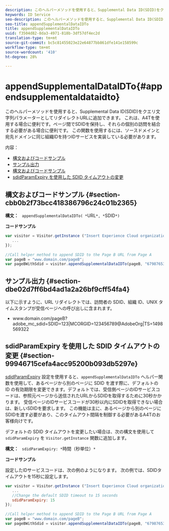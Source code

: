 ```yaml
---
description: このヘルパーメソッドを使用すると、Supplemental Data ID(SDID)をクエリ文字列パラメーターとしてリダイレクトURLに追加できます。 これは、A4Tを使用する場合に便利です。ページ間でSDIDを保持し、それらの個別の訪問を結合する必要がある場合に便利です。 この関数を使用するには、ソースドメインと宛先ドメインに同じ組織IDを持つIDサービスを実装している必要があります。
keywords: ID Service
seo-description: このヘルパーメソッドを使用すると、Supplemental Data ID(SDID)をクエリ文字列パラメーターとしてリダイレクトURLに追加できます。 これは、A4Tを使用する場合に便利です。ページ間でSDIDを保持し、それらの個別の訪問を結合する必要がある場合に便利です。 この関数を使用するには、ソースドメインと宛先ドメインに同じ組織IDを持つIDサービスを実装している必要があります。
seo-title: appendSupplementalDataIDTo
title: appendSupplementalDataIDTo
uuid: f3504d82-8da3-4971-818b-3df57df4ec2d
translation-type: tm+mt
source-git-commit: bc5c81455023e22e64877bb861dfe141e158599c
workflow-type: tm+mt
source-wordcount: '410'
ht-degree: 28%

---
```



# appendSupplementalDataIDTo{#appendsupplementaldataidto}

このヘルパーメソッドを使用すると、Supplemental Data ID(SDID)をクエリ文字列パラメーターとしてリダイレクトURLに追加できます。 これは、A4Tを使用する場合に便利です。ページ間でSDIDを保持し、それらの個別の訪問を結合する必要がある場合に便利です。 この関数を使用するには、ソースドメインと宛先ドメインに同じ組織IDを持つIDサービスを実装している必要があります。

内容：

<ul class="simplelist"> 
 <li> <a href="../../library/get-set/appendsupplementaldataidto.md#section-cbb0b2f73bcc418386796c24c01b2365" format="dita" scope="local"> 構文およびコードサンプル </a> </li> 
 <li> <a href="../../library/get-set/appendsupplementaldataidto.md#section-dbe02d7ff6bd4ad1a2a26bf9cff54fa4" format="dita" scope="local"> サンプル出力 </a> </li> 
 <li> <a href="../../library/get-set/appendsupplementaldataidto.md#section-cbb0b2f73bcc418386796c24c01b2365" format="dita" scope="local"> 構文およびコードサンプル </a> </li> 
 <li> <a href="../../library/get-set/appendsupplementaldataidto.md#section-99946715cefa4acc95200b093db5297e" format="dita" scope="local"> sdidParamExpiry を使用した SDID タイムアウトの変更 </a> </li> 
</ul>

## 構文およびコードサンプル {#section-cbb0b2f73bcc418386796c24c01b2365}

**構文：** ` appendSupplementalDataIDTo( *`URL`*, *`SDID`*)`

**コードサンプル**

```js
var visitor = Visitor.getInstance ("Insert Experience Cloud organization ID here",{ 
   ... 
}); 
 
//Call helper method to append SDID to the Page B URL from Page A 
var pageB = "www.domain.com/pageB"; 
var pageBWithSdid = visitor.appendSupplementalDataIDTo(pageB, "67987653465787219");
```

## サンプル出力 {#section-dbe02d7ff6bd4ad1a2a26bf9cff54fa4}

以下に示すように、URL リダイレクトでは、訪問者の SDID、組織 ID、UNIX タイムスタンプが受信ページへの呼び出しに含まれます。

<ul class="simplelist"> 
 <li> <span class="codeph"> www.domain.com/pageB?adobe_mc_sdid=SDID=123|MCORGID=123456789@AdobeOrg|TS=1498569322 </span> </li> 
</ul>

## sdidParamExpiry を使用した SDID タイムアウトの変更 {#section-99946715cefa4acc95200b093db5297e}

[sdidParamExpiry](../../library/function-vars/sdidparamexpiry.md#reference-cef3fd03c43b4772b2422e220b40a458) 設定を使用すると、`appendSupplementalDataIDTo` ヘルパー関数を使用して、あるページから別のページに SDID を渡す際に、デフォルトの ID の有効期限を変更できます。デフォルトでは、受信側ページのIDサービスコードは、参照元ページから送信されたURLからSDIDを取得するために30秒かかります。 受信ページのIDサービスコードが30秒以内にSDIDを取得できない場合は、新しいSDIDを要求します。 この機能は主に、あるページから別のページにSDIDを渡す必要があり、このタイムアウト間隔を制御する必要があるA4Tのお客様向けです。

デフォルトの SDID タイムアウトを変更したい場合は、次の構文を使用して `sdidParamExpiry` を `Visitor.getInstance` 関数に追加します。

**構文：** ` sdidParamExpiry: *`時間（秒単位）`*`

**コードサンプル**

設定したIDサービスコードは、次の例のようになります。 次の例では、SDIDタイムアウトを15秒に設定します。

```js
var visitor = Visitor.getInstance ("Insert Experience Cloud organization ID here",{ 
   ... 
   //Change the default SDID timeout to 15 seconds 
   sdidParamExpiry: 15 
}); 
 
//Call helper method to append SDID to the Page B URL from Page A 
var pageB = "www.domain.com/pageB"; 
var pageBWithSdid = visitor.appendSupplementalDataIDTo(pageB, "67987653465787219"); 
```


